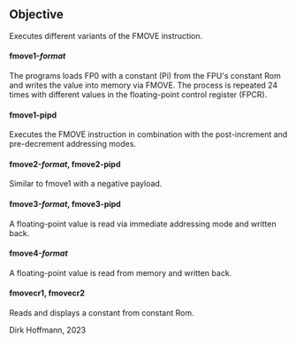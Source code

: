 ## Objective

Executes different variants of the FMOVE instruction.

#### fmove1-*format*

The programs loads FP0 with a constant (Pi) from the FPU's constant Rom and writes the value into memory via FMOVE. The process is repeated 24 times with different values in the floating-point control register (FPCR). 

#### fmove1-pipd

Executes the FMOVE instruction in combination with the post-increment and pre-decrement addressing modes.

#### fmove2-*format*, fmove2-pipd

Similar to fmove1 with a negative payload.

#### fmove3-*format*, fmove3-pipd

A floating-point value is read via immediate addressing mode and written back.

#### fmove4-*format*

A floating-point value is read from memory and written back. 

#### fmovecr1, fmovecr2

Reads and displays a constant from constant Rom.


Dirk Hoffmann, 2023
